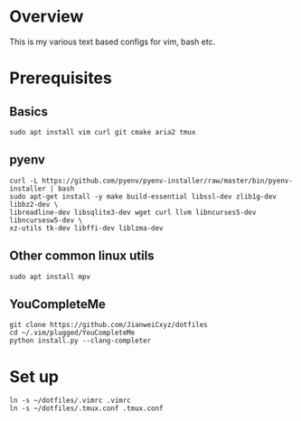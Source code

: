 # Overview
This is my various text based configs for vim, bash etc.
# Prerequisites
## Basics
```
sudo apt install vim curl git cmake aria2 tmux
```
## pyenv
```
curl -L https://github.com/pyenv/pyenv-installer/raw/master/bin/pyenv-installer | bash
sudo apt-get install -y make build-essential libssl-dev zlib1g-dev libbz2-dev \
libreadline-dev libsqlite3-dev wget curl llvm libncurses5-dev libncursesw5-dev \
xz-utils tk-dev libffi-dev liblzma-dev
```
## Other common linux utils
```
sudo apt install mpv
```
## YouCompleteMe
```
git clone https://github.com/JianweiCxyz/dotfiles
cd ~/.vim/plugged/YouCompleteMe
python install.py --clang-completer
```
# Set up
```
ln -s ~/dotfiles/.vimrc .vimrc
ln -s ~/dotfiles/.tmux.conf .tmux.conf
```
